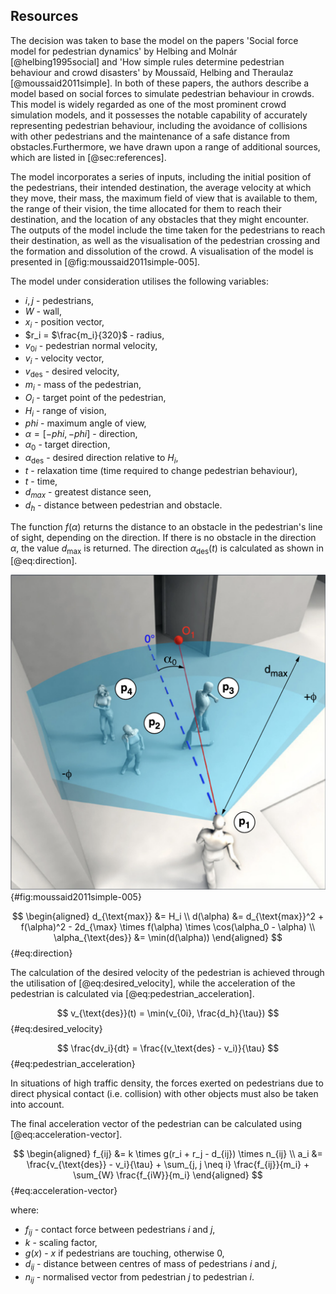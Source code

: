 ## Resources

The decision was taken to base the model on the papers 'Social force model for pedestrian dynamics' by Helbing and
Molnár [@helbing1995social] and 'How simple rules determine pedestrian behaviour and crowd disasters' by Moussaïd, Helbing and
Theraulaz [@moussaid2011simple]. In both of these papers, the authors describe a model based on social forces to simulate pedestrian
behaviour in crowds. This model is widely regarded as one of the most prominent crowd simulation models, and it possesses the notable
capability of accurately representing pedestrian behaviour, including the avoidance of collisions with other pedestrians and the
maintenance of a safe distance from obstacles.Furthermore, we have drawn upon a range of additional sources, which are listed
in [@sec:references].

The model incorporates a series of inputs, including the initial position of the pedestrians, their intended destination, the average
velocity at which they move, their mass, the maximum field of view that is available to them, the range of their vision, the time
allocated for them to reach their destination, and the location of any obstacles that they might encounter. The outputs of the model
include the time taken for the pedestrians to reach their destination, as well as the visualisation of the pedestrian crossing and the
formation and dissolution of the crowd. A visualisation of the model is presented in [@fig:moussaid2011simple-005].

The model under consideration utilises the following variables:

- $i, j$ - pedestrians,
- $W$ - wall,
- $x_i$ - position vector,
- $r_i = $\frac{m_i}{320}$ - radius,
- $v_{0i}$ - pedestrian normal velocity,
- $v_i$ - velocity vector,
- $v_{\text{des}}$ - desired velocity,
- $m_i$ - mass of the pedestrian,
- $O_i$ - target point of the pedestrian,
- $H_i$ - range of vision,
- $phi$ - maximum angle of view,
- $\alpha = [-phi , -phi]$ - direction,
- $\alpha_0$ - target direction,
- $\alpha_{\text{des}}$ - desired direction relative to $H_i$,
- $t$ - relaxation time (time required to change pedestrian behaviour),
- $t$ - time,
- $d_{max}$ - greatest distance seen,
- $d_h$ - distance between pedestrian and obstacle.

The function $f(\alpha)$ returns the distance to an obstacle in the pedestrian's line of sight, depending on the direction. If there is
no obstacle in the direction $\alpha$, the value $d_{\max}$ is returned. The direction $\alpha_{\text{des}}(t)$ is calculated as shown
in [@eq:direction].

![Illustration of a pedestrian $p_1$ facing three other objects and trying to reach the target point $O_1$ marked in red; the blue dashed line corresponds to the line of sight [@moussaid2011simple]](images/moussaid2011simple-005.png)
{#fig:moussaid2011simple-005}

$$
\begin{aligned}
d_{\text{max}} &= H_i \\
d(\alpha) &= d_{\text{max}}^2 + f(\alpha)^2 - 2d_{\max} \times f(\alpha) \times \cos(\alpha_0 - \alpha) \\
\alpha_{\text{des}} &= \min(d(\alpha))
\end{aligned}
$$ {#eq:direction}

The calculation of the desired velocity of the pedestrian is achieved through the utilisation of [@eq:desired_velocity], while the
acceleration of the pedestrian is calculated via [@eq:pedestrian_acceleration].

$$
v_{\text{des}}(t) = \min(v_{0i}, \frac{d_h}{\tau})
$$ {#eq:desired_velocity}

$$
\frac{dv_i}{dt} = \frac{(v_\text{des} - v_i)}{\tau}
$$ {#eq:pedestrian_acceleration}

In situations of high traffic density, the forces exerted on pedestrians due to direct physical contact (i.e. collision) with other
objects must also be taken into account.

The final acceleration vector of the pedestrian can be calculated using [@eq:acceleration-vector].

$$
\begin{aligned}
f_{ij} &= k \times g(r_i + r_j - d_{ij}) \times n_{ij} \\
a_i &= \frac{v_{\text{des}} - v_i}{\tau} + \sum_{j, j \neq i} \frac{f_{ij}}{m_i} + \sum_{W} \frac{f_{iW}}{m_i}
\end{aligned}
$$ {#eq:acceleration-vector}

where:

- $f_{ij}$ - contact force between pedestrians $i$ and $j$,
- $k$ - scaling factor,
- $g(x)$ - $x$ if pedestrians are touching, otherwise 0,
- $d_{ij}$ - distance between centres of mass of pedestrians $i$ and $j$,
- $n_{ij}$ - normalised vector from pedestrian $j$ to pedestrian $i$.
